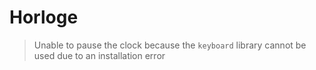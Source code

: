 # Horloge
> Unable to pause the clock because the `keyboard` library cannot be used due to an installation error
